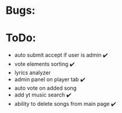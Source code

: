 # Bugs:

# ToDo:

* auto submit accept if user is admin ✔️
* vote elements sorting ✔️
* lyrics analyzer
* admin panel on player tab ✔️
* auto vote on added song
* add yt music search ✔️
* ability to delete songs from main page ✔️
